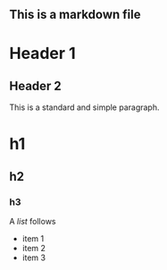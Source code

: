 ## This is a markdown file

Header 1
========

Header 2
--------

This is a standard and simple paragraph.

# h1

## h2

### h3

A *list* follows

* item 1
* item 2
* item 3

